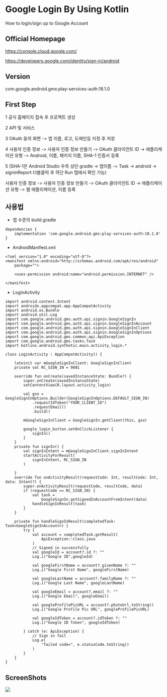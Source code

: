Google Login By Using Kotlin
============
How to login/sign up to Google Account

Official Homepage
-----------
https://console.cloud.google.com/

https://developers.google.com/identity/sign-in/android

Version
-----------
com.google.android.gms:play-services-auth:18.1.0


First Step
-----------
1 공식 홈페이지 접속 후 프로젝트 생성

2 API 및 서비스

3 OAuth 동의 화면 -> 앱 이름, 로고, 도메인등 지정 후 저장

4 사용자 인증 정보 -> 사용자 인증 정보 만들기 -> OAuth 클라이언트 ID -> 애플리케이션 유형 -> Android, 이름, 패키지 이름, SHA-1 인증서 등록

5 (SHA-1은 Android Studio 우측 상단 gradle -> 앱이름 -> Task -> android -> signinReport 더블클릭 후 하단 Run 탭에서 확인 가능)


사용자 인증 정보 -> 사용자 인증 정보 만들기 -> OAuth 클라이언트 ID -> 애플리케이션 유형 -> 웹 애플리케이션, 이름 등록


사용법
-----------
* 앱 수준의 build.gradle
```
dependencies {
    implementation 'com.google.android.gms:play-services-auth:18.1.0'
}
```

* AndroidManifest.xml
```
<?xml version="1.0" encoding="utf-8"?>
<manifest xmlns:android="http://schemas.android.com/apk/res/android"
    package="">

    <uses-permission android:name="android.permission.INTERNET" />

</manifest>
```
* LoginActivity
```
import android.content.Intent
import androidx.appcompat.app.AppCompatActivity
import android.os.Bundle
import android.util.Log
import com.google.android.gms.auth.api.signin.GoogleSignIn
import com.google.android.gms.auth.api.signin.GoogleSignInAccount
import com.google.android.gms.auth.api.signin.GoogleSignInClient
import com.google.android.gms.auth.api.signin.GoogleSignInOptions
import com.google.android.gms.common.api.ApiException
import com.google.android.gms.tasks.Task
import kotlinx.android.synthetic.main.activity_login.*

class LoginActivity : AppCompatActivity() {

    lateinit var mGoogleSignInClient: GoogleSignInClient
    private val RC_SIGN_IN = 9001

    override fun onCreate(savedInstanceState: Bundle?) {
        super.onCreate(savedInstanceState)
        setContentView(R.layout.activity_login)

        val gso = GoogleSignInOptions.Builder(GoogleSignInOptions.DEFAULT_SIGN_IN)
            .requestIdToken("YOUR_CLIENT_ID")
            .requestEmail()
            .build()

        mGoogleSignInClient = GoogleSignIn.getClient(this, gso)

        google_login_button.setOnClickListener {
            signIn()
        }
    }
    private fun signIn() {
        val signInIntent = mGoogleSignInClient.signInIntent
        startActivityForResult(
            signInIntent, RC_SIGN_IN
        )

    }
    override fun onActivityResult(requestCode: Int, resultCode: Int, data: Intent?) {
        super.onActivityResult(requestCode, resultCode, data)
        if (requestCode == RC_SIGN_IN) {
            val task =
                GoogleSignIn.getSignedInAccountFromIntent(data)
            handleSignInResult(task)
        }
    }

    private fun handleSignInResult(completedTask: Task<GoogleSignInAccount>) {
        try {
            val account = completedTask.getResult(
                ApiException::class.java
            )
            // Signed in successfully
            val googleId = account?.id ?: ""
            Log.i("Google ID",googleId)

            val googleFirstName = account?.givenName ?: ""
            Log.i("Google First Name", googleFirstName)

            val googleLastName = account?.familyName ?: ""
            Log.i("Google Last Name", googleLastName)

            val googleEmail = account?.email ?: ""
            Log.i("Google Email", googleEmail)

            val googleProfilePicURL = account?.photoUrl.toString()
            Log.i("Google Profile Pic URL", googleProfilePicURL)

            val googleIdToken = account?.idToken ?: ""
            Log.i("Google ID Token", googleIdToken)

        } catch (e: ApiException) {
            // Sign in fail
            Log.e(
                "failed code=", e.statusCode.toString()
            )
        }
    }
}
```
ScreenShots
-----------
<div>
<img whdth = "50" src = "https://github.com/kimhyungho/googlelogin/blob/master/google_login_image/2.JPG">
<div>
